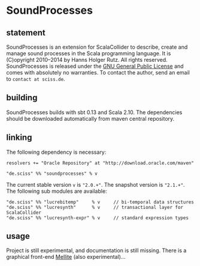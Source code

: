 # SoundProcesses

## statement

SoundProcesses is an extension for ScalaCollider to describe, create and manage sound processes in the Scala programming language. It is (C)opyright 2010&ndash;2014 by Hanns Holger Rutz. All rights reserved. SoundProcesses is released under the [GNU General Public License](http://github.com/Sciss/SoundProcesses/blob/master/licenses/SoundProcesses-License.txt) and comes with absolutely no warranties. To contact the author, send an email to `contact at sciss.de`.

## building

SoundProcesses builds with sbt 0.13 and Scala 2.10. The dependencies should be downloaded automatically from maven central repository.

## linking

The following dependency is necessary:

    resolvers += "Oracle Repository" at "http://download.oracle.com/maven"
    
    "de.sciss" %% "soundprocesses" % v

The current stable version `v` is `"2.0.+"`. The snapshot version is `"2.1.+"`.
The following sub modules are available:

    "de.sciss" %% "lucrebitemp"     % v     // bi-temporal data structures
    "de.sciss" %% "lucresynth"      % v     // transactional layer for ScalaCollider
    "de.sciss" %% "lucresynth-expr" % v     // standard expression types

## usage

Project is still experimental, and documentation is still missing. There is a graphical front-end [Mellite](https://github.com/Sciss/Mellite) (also experimental)...
